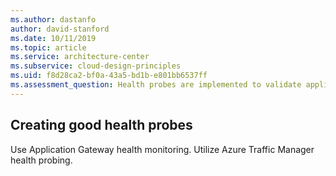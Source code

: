 ```yaml
---
ms.author: dastanfo
author: david-stanford
ms.date: 10/11/2019
ms.topic: article
ms.service: architecture-center
ms.subservice: cloud-design-principles
ms.uid: f8d28ca2-bf0a-43a5-bd1b-e801bb6537ff
ms.assessment_question: Health probes are implemented to validate application functionality
---
```

## Creating good health probes


Use Application Gateway health monitoring. Utilize Azure Traffic Manager health probing.